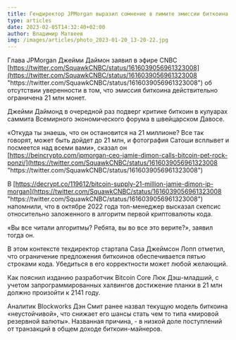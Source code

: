 ```yaml
---
title: Гендиректор JPMorgan выразил сомнение в лимите эмиссии биткоина в 21 млн монет
type: articles
date: 2023-02-05T14:32:40+02:00
author: Владимир Матвеев
img: /images/articles/photo_2023-01-20_13-20-22.jpg
---
```

<!--StartFragment-->

Глава JPMorgan Джейми Даймон заявил в эфире CNBС [https://twitter.com/SquawkCNBC/status/1616039056961323008](https://twitter.com/SquawkCNBC/status/1616039056961323008 "https\://twitter.com/SquawkCNBC/status/1616039056961323008") об отсутствии уверенности в том, что эмиссия биткоина действительно ограничена 21 млн монет.

Джейми Даймонд в очередной раз подверг критике биткоин в кулуарах саммита Всемирного экономического форума в швейцарском Давосе.

«Откуда ты знаешь, что он остановится на 21 миллионе? Все так говорят, может быть дойдет до 21 млн, и фотография Сатоши всплывет и посмеется над всеми вами», сказал он [https://beincrypto.com/jpmorgan-ceo-jamie-dimon-calls-bitcoin-pet-rock-ponzi/](https://twitter.com/SquawkCNBC/status/1616039056961323008 "https\://twitter.com/SquawkCNBC/status/1616039056961323008")

В [https://decrypt.co/119612/bitcoin-supply-21-million-jamie-dimon-jp-morgan](https://twitter.com/SquawkCNBC/status/1616039056961323008 "https\://twitter.com/SquawkCNBC/status/1616039056961323008") напомнили, что в октябре 2022 года топ-менеджер высказал скепсис относительно заложенного в алгоритм первой криптовалюты кода.

«Вы все читали алгоритмы? Ребята, вы во все это верите?», заявил тогда он.

В этом контексте техдиректор стартапа Casa Джеймсон Лопп отметил, что ограничение предложения биткоинов обеспечивается пятью строками кода. Убедиться в его корректности может любой желающий.

Как пояснил изданию разработчик Bitcoin Core Люк Дэш-младший, с учетом запрограммированных халвингов достижение планки в 21 млн должно произойти к 2141 году.

Аналитик Blockworks Дэн Смит ранее назвал текущую модель биткоина «неустойчивой», что снижает его шансы стать чем то типа «мировой резервной валюты». Названная причина, - в низкой доле поступлений от транзакций в общем доходе биткоин-майнеров.

<!--EndFragment-->